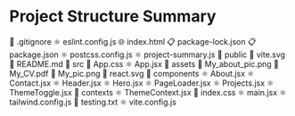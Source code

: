 # Project Structure Summary

📄 .gitignore
⚛️ eslint.config.js
🌐 index.html
📋 package-lock.json
📋 package.json
⚛️ postcss.config.js
⚛️ project-summary.js
📁 public
  📄 vite.svg
📄 README.md
📁 src
  🎨 App.css
  ⚛️ App.jsx
  📁 assets
    📄 My_about_pic.png
    📄 My_CV.pdf
    📄 My_pic.png
    📄 react.svg
  📁 components
    ⚛️ About.jsx
    ⚛️ Contact.jsx
    ⚛️ Header.jsx
    ⚛️ Hero.jsx
    ⚛️ PageLoader.jsx
    ⚛️ Projects.jsx
    ⚛️ ThemeToggle.jsx
  📁 contexts
    ⚛️ ThemeContext.jsx
  🎨 index.css
  ⚛️ main.jsx
⚛️ tailwind.config.js
📄 testing.txt
⚛️ vite.config.js

